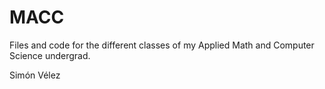 # MACC
Files and code for the different classes of my Applied Math and Computer Science undergrad.

Simón Vélez

